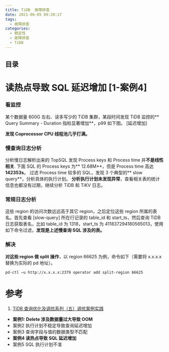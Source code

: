 ```yaml
---
title: TiDB  故障排查
date: 2021-06-05 09:20:17
tags:
  - 故障排查  
categories:
  - 稳定性
  - 故障排查 
  - TiDB  
---
```


<p></p>
<!-- more -->

## 目录
<!-- toc -->

# 读热点导致 SQL 延迟增加 [1-案例4]

### 看监控
某个数据量 600G 左右、读多写少的 TiDB 集群，某段时间发现 TiDB 监控的** Query Summary - Duration 指标显著增加**，p99 如下图。 [延迟增加]

**发现 Coprocessor CPU 线程池几乎打满。**

### 慢查询日志分析
  分析慢日志解析出来的 TopSQL 发现 Process keys 和 Process time 并**不是线性相关**.
  下面 SQL 的 Process keys 为** 12.68M**，但是 Process time 高达 **142353s**。
  过滤 Process time 较多的 SQL，发现 3 个典型的** slow query**，分析具体的执行计划。
  **分析执行计划未发现异常**，查看相关表的统计信息也都没有过期，继续分析 TiDB 和 TiKV 日志。

### 常规日志分析
  这些 region 的访问次数远远高于其它 region，之后定位这些 region 所属的表名。首先查看 [slow-query] 所在行记录的 table_id 和 start_ts，然后查询 TiDB 日志获取表名，比如 table_id 为 1318，start_ts 为 411837294180565013，使用如下命令过滤，**发现是上述慢查询 SQL 涉及的表。**

### 解决
**对这些 region 做 split 操作**，以 region 66625 为例，命令如下（需要将 x.x.x.x 替换为实际的 pd 地址）。
```
pd-ctl –u http://x.x.x.x:2379 operator add split-region 66625
```

# 参考
1. [TiDB 查询优化及调优系列（五）调优案例实践](https://cn.pingcap.com/blog/tidb-query-optimization-and-tuning-5)
+ **案例1: Delete 涉及数据量过大导致 OOM**
+ 案例2 执行计划不稳定导致查询延迟增加
+ 案例3 查询字段与值的数据类型不匹配
+ **案例4 读热点导致 SQL 延迟增加**
+ 案例5 SQL 执行计划不准

